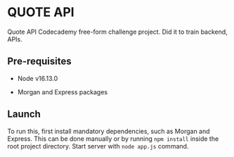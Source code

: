 # QUOTE API

Quote API Codecademy free-form challenge project. Did it to train backend, APIs.

## Pre-requisites

- Node v16.13.0

- Morgan and Express packages

## Launch

To run this, first install mandatory dependencies, such as Morgan and Express. This can be done manually or by running ```npm install``` inside the root project directory. Start server with ```node app.js``` command.
